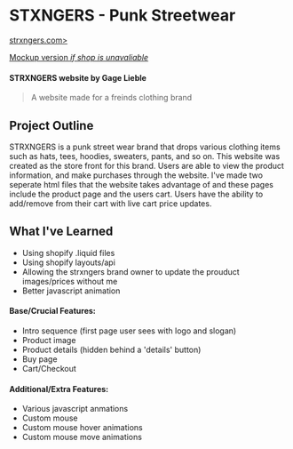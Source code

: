 # STXNGERS - Punk Streetwear
[strxngers.com>](https://dream-stream-capstone.herokuapp.com/)

[Mockup version *if shop is unavaliable*](https://www.gagelieble.com/strxngers.com/)
#### STRXNGERS website by Gage Lieble
> A website made for a freinds clothing brand
## Project Outline
STRXNGERS is a punk street wear brand that drops various clothing items such as hats, tees, hoodies, sweaters, pants, and so on. This website was created as the store front for this brand. Users are able to view the product information, and make purchases through the website. I've made two seperate html files that the website takes advantage of and these pages include the product page and the users cart. Users have the ability to add/remove from their cart with live cart price updates.
## What I've Learned
- Using shopify .liquid files
- Using shopify layouts/api
- Allowing the strxngers brand owner to update the prouduct images/prices without me 
- Better javascript animation

#### Base/Crucial Features:
- Intro sequence (first page user sees with logo and slogan)
- Product image
- Product details (hidden behind a 'details' button)
- Buy page
- Cart/Checkout

#### Additional/Extra Features:
- Various javascript anmations
- Custom mouse
- Custom mouse hover animations
- Custom mouse move animations
